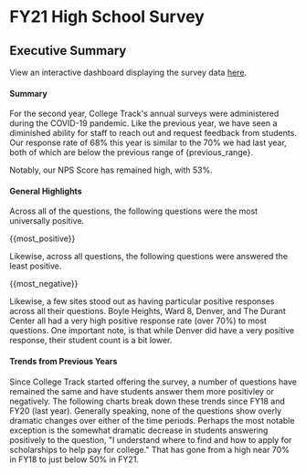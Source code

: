 # FY21 High School Survey

## Executive Summary

View an interactive dashboard displaying the survey data [here](https://datastudio.google.com/reporting/8ec5c940-2f56-4abc-a37f-39217609ce4f).

#### Summary
For the second year, College Track's annual surveys were administered during the COVID-19 pandemic. Like the previous year, we have seen a diminished ability for staff to reach out and request feedback from students. Our response rate of 68% this year is similar to the 70% we had last year, both of which are below the previous range of {previous_range}.

Notably, our NPS Score has remained high, with 53%.


#### General Highlights
Across all of the questions, the following questions were the most universally positive. 

{{most_positive}}

Likewise, across all questions, the following questions were answered the least positive.

{{most_negative}}


Likewise, a few sites stood out as having particular positive responses across all their questions. Boyle Heights, Ward 8, Denver, and The Durant Center all had a very high positive response rate (over 70%) to most questions. One important note, is that while Denver did have a very positive response, their student count is a bit lower. 

#### Trends from Previous Years

Since College Track started offering the survey, a number of questions have remained the same and have students answer them more positivley or negatively. The following charts break down these trends since FY18 and FY20 (last year). Generally speaking, none of the questions show overly dramatic changes over either of the time periods. Perhaps the most notable exception is the somewhat dramatic decrease in students answering positively to the question, "I understand where to find and how to apply for scholarships to help pay for college." That has gone from a high near 70% in FY18 to just below 50% in FY21. 